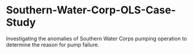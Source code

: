 # Southern-Water-Corp-OLS-Case-Study
Investigating the anomalies of Southern Water Corps pumping operation to determine the reason for pump failure.

